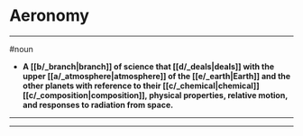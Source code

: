 # Aeronomy
---
#noun
- **A [[b/_branch|branch]] of science that [[d/_deals|deals]] with the upper [[a/_atmosphere|atmosphere]] of the [[e/_earth|Earth]] and the other planets with reference to their [[c/_chemical|chemical]] [[c/_composition|composition]], physical properties, relative motion, and responses to radiation from space.**
---
---
